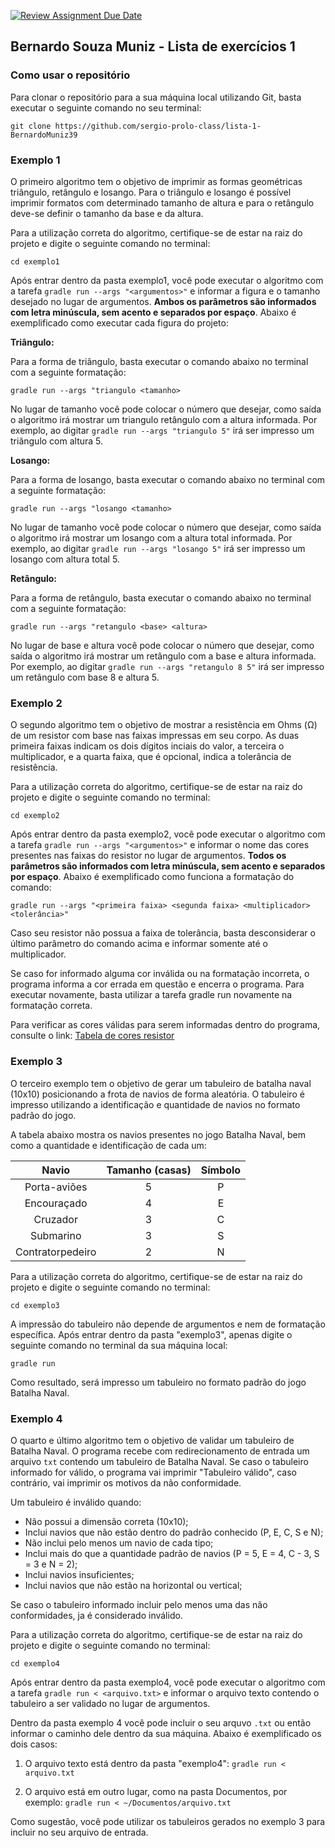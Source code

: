 [![Review Assignment Due Date](https://classroom.github.com/assets/deadline-readme-button-22041afd0340ce965d47ae6ef1cefeee28c7c493a6346c4f15d667ab976d596c.svg)](https://classroom.github.com/a/toeCyvWQ)

## Bernardo Souza Muniz - Lista de exercícios 1

### Como usar o repositório
Para clonar o repositório para a sua máquina local utilizando Git, basta executar o seguinte comando no seu terminal:

`git clone https://github.com/sergio-prolo-class/lista-1-BernardoMuniz39`


### Exemplo 1
O primeiro algoritmo tem o objetivo  de imprimir as formas geométricas triângulo, retângulo e losango. Para o triângulo e losango é possível imprimir formatos com determinado tamanho de altura e para o retângulo deve-se definir o tamanho da base e da altura.

Para a utilização correta do algoritmo, certifique-se de estar na raiz do projeto e digite o seguinte comando no terminal:

`cd exemplo1`

Após entrar dentro da pasta exemplo1, você pode executar o algoritmo com a tarefa `gradle run --args "<argumentos>"` e informar a figura e o tamanho desejado no lugar de argumentos. **Ambos os parâmetros são informados com letra minúscula, sem acento e separados por espaço**. Abaixo é exemplificado como executar cada figura do projeto:

**Triângulo:**

Para a forma de triângulo, basta executar o comando abaixo no terminal com a seguinte formatação:

`gradle run --args "triangulo <tamanho>`

No lugar de tamanho você pode colocar o número que desejar, como saída o algoritmo irá mostrar um triangulo retângulo com a altura informada. Por exemplo, ao digitar `gradle run --args "triangulo 5"` irá ser impresso um triângulo com altura 5.

**Losango:**

Para a forma de losango, basta executar o comando abaixo no terminal com a seguinte formatação:

`gradle run --args "losango <tamanho>`

No lugar de tamanho você pode colocar o número que desejar, como saída o algoritmo irá mostrar um losango com a altura total informada. Por exemplo, ao digitar `gradle run --args "losango 5"` irá ser impresso um losango com altura total 5.

**Retângulo:**

Para a forma de retângulo, basta executar o comando abaixo no terminal com a seguinte formatação:

`gradle run --args "retangulo <base> <altura>`

No lugar de base e altura você pode colocar o número que desejar, como saída o algoritmo irá mostrar um retângulo com a base e altura informada. Por exemplo, ao digitar `gradle run --args "retangulo 8 5"` irá ser impresso um retângulo com base 8 e altura 5.


### Exemplo 2
O segundo algoritmo tem o objetivo de mostrar a resistência em Ohms (Ω) de um resistor com base nas faixas impressas em seu corpo. As duas primeira faixas indicam os dois dígitos inciais do valor, a terceira o multiplicador, e a quarta faixa, que é opcional, indica a tolerância de resistência.

Para a utilização correta do algoritmo, certifique-se de estar na raiz do projeto e digite o seguinte comando no terminal:

`cd exemplo2`

Após entrar dentro da pasta exemplo2, você pode executar o algoritmo com a tarefa `gradle run --args "<argumentos>"` e informar o nome das cores presentes nas faixas do resistor no lugar de argumentos. **Todos os parâmetros são informados com letra minúscula, sem acento e separados por espaço**. Abaixo é exemplificado como funciona a formatação do comando:

`gradle run --args "<primeira faixa> <segunda faixa> <multiplicador> <tolerância>"`

Caso seu resistor não possua a faixa de tolerância, basta desconsiderar o último parâmetro do comando acima e informar somente até o multiplicador.

Se caso for informado alguma cor inválida ou na formatação incorreta, o programa informa a cor errada em questão e encerra o programa. Para executar novamente, basta utilizar a tarefa gradle run novamente na formatação correta.

Para verificar as cores válidas para serem informadas dentro do programa, consulte o link: [Tabela de cores resistor](https://static.wixstatic.com/media/767b08_494141490a1b4d83b7b942f8596bf9aa~mv2.png/v1/fill/w_288,h_515,al_c,q_85,usm_0.66_1.00_0.01,enc_avif,quality_auto/Tabela%20de%20cores%20de%20resistores%204%20faixas.png)


### Exemplo 3
O terceiro exemplo tem o objetivo de gerar um tabuleiro de batalha naval (10x10) posicionando a frota de navios de forma aleatória. O tabuleiro é impresso utilizando a identificação e quantidade de navios no formato padrão do jogo. 

A tabela abaixo mostra os navios presentes no jogo Batalha Naval, bem como a quantidade e identificação de cada um:

<div align="center">

| Navio              | Tamanho (casas) | Símbolo |
|:------------------:|:---------------:|:-------:|
| Porta-aviões       |        5        |    P    |
| Encouraçado        |        4        |    E    |
| Cruzador           |        3        |    C    |
| Submarino          |        3        |    S    |
| Contratorpedeiro   |        2        |    N    |

</div>


Para a utilização correta do algoritmo, certifique-se de estar na raiz do projeto e digite o seguinte comando no terminal:

`cd exemplo3`

A impressão do tabuleiro não depende de argumentos e nem de formatação específica. Após entrar dentro da pasta "exemplo3", apenas digite o seguinte comando no terminal da sua máquina local:

`gradle run`

Como resultado, será impresso um tabuleiro no formato padrão do jogo Batalha Naval.

### Exemplo 4
O quarto e último algoritmo tem o objetivo de validar um tabuleiro de Batalha Naval. O programa recebe com redirecionamento de entrada um arquivo `txt` contendo um tabuleiro de Batalha Naval. Se caso o tabuleiro informado for válido, o programa vai imprimir "Tabuleiro válido", caso contrário, vai imprimir os motivos da não conformidade.

Um tabuleiro é inválido quando:
- Não possui a dimensão correta (10x10);
- Inclui navios que não estão dentro do padrão conhecido (P, E, C, S e N);
- Não inclui pelo menos um navio de cada tipo;
- Inclui mais do que a quantidade padrão de navios (P = 5, E = 4, C - 3, S = 3 e N = 2);
- Inclui navios insuficientes;
- Inclui navios que não estão na horizontal ou vertical;

Se caso o tabuleiro informado incluir pelo menos uma das não conformidades, ja é considerado inválido.


Para a utilização correta do algoritmo, certifique-se de estar na raiz do projeto e digite o seguinte comando no terminal:

`cd exemplo4`

Após entrar dentro da pasta exemplo4, você pode executar o algoritmo com a tarefa `gradle run < <arquivo.txt>` e informar o arquivo texto contendo o tabuleiro a ser validado no lugar de argumentos.

Dentro da pasta exemplo 4 você pode incluir o seu arquvo `.txt` ou então informar o caminho dele dentro da sua máquina. Abaixo é exemplificado os dois casos:

1) O arquivo texto está dentro da pasta "exemplo4":
`gradle run < arquivo.txt`

2) O arquivo está em outro lugar, como na pasta Documentos, por exemplo:
`gradle run < ~/Documentos/arquivo.txt`

Como sugestão, você pode utilizar os tabuleiros gerados no exemplo 3 para incluir no seu arquivo de entrada.



